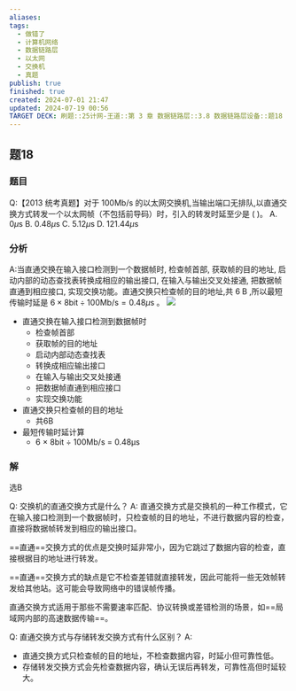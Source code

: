 ```yaml
---
aliases: 
tags:
  - 做错了
  - 计算机网络
  - 数据链路层
  - 以太网
  - 交换机
  - 真题
publish: true
finished: true
created: 2024-07-01 21:47
updated: 2024-07-19 00:56
TARGET DECK: 刷题::25计网-王道::第 3 章 数据链路层::3.8 数据链路层设备::题18
---
```


## 题18
### 题目
Q:【2013 统考真题】对于 ${100}\mathrm{{Mb}}/\mathrm{s}$ 的以太网交换机,当输出端口无排队,以直通交换方式转发一个以太网帧（不包括前导码）时，引入的转发时延至少是 ( )。
A. ${0\mu }\mathrm{s}$ B. ${0.48\mu }\mathrm{s}$ C. ${5.12\mu }\mathrm{s}$ D. ${121.44\mu }\mathrm{s}$
### 分析
A:当直通交换在输入接口检测到一个数据帧时, 检查帧首部, 获取帧的目的地址, 启动内部的动态查找表转换成相应的输出接口, 在输入与输出交叉处接通, 把数据帧直通到相应接口, 实现交换功能。直通交换只检查帧的目的地址,共 $6\mathrm{\;B}$ ,所以最短传输时延是 $6 \times  8\mathrm{{bit}} \div  {100}\mathrm{{Mb}}/\mathrm{s} = {0.48\mu }\mathrm{s}$ 。
![](https://img.hwenyi.tech/202407190057588.webp)
- 直通交换在输入接口检测到数据帧时
  - 检查帧首部
  - 获取帧的目的地址
  - 启动内部动态查找表
  - 转换成相应输出接口
  - 在输入与输出交叉处接通
  - 把数据帧直通到相应接口
  - 实现交换功能
- 直通交换只检查帧的目的地址
  - 共6B
- 最短传输时延计算
  - 6 × 8bit ÷ 100Mb/s = 0.48μs
### 解
选B





Q: 交换机的直通交换方式是什么？
A: 直通交换方式是交换机的一种工作模式，它在输入接口检测到一个数据帧时，只检查帧的目的地址，不进行数据内容的检查，直接将数据帧转发到相应的输出接口。



==直通==交换方式的优点是交换时延非常小，因为它跳过了数据内容的检查，直接根据目的地址进行转发。


==直通==交换方式的缺点是它不检查差错就直接转发，因此可能将一些无效帧转发给其他站。这可能会导致网络中的错误帧传播。



直通交换方式适用于那些不需要速率匹配、协议转换或差错检测的场景，如==局域网内部的高速数据传输==。



Q: 直通交换方式与存储转发交换方式有什么区别？
A: 
- 直通交换方式只检查帧的目的地址，不检查数据内容，时延小但可靠性低。
- 存储转发交换方式会先检查数据内容，确认无误后再转发，可靠性高但时延较大。
